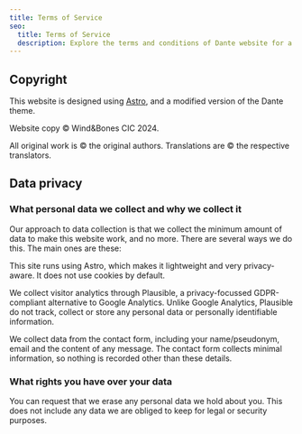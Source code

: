 ```yaml
---
title: Terms of Service
seo:
  title: Terms of Service
  description: Explore the terms and conditions of Dante website for a clear understanding of guidelines and responsibilities.
---
```


## Copyright

This website is designed using [Astro](https://astro.build), and a modified version of the Dante theme.

Website copy © Wind&Bones CIC 2024.

All original work is © the original authors. Translations are © the respective translators.

## Data privacy

### What personal data we collect and why we collect it

Our approach to data collection is that we collect the minimum amount of data to make this website work, and no more. There are several ways we do this. The main ones are these:

This site runs using Astro, which makes it lightweight and very privacy-aware. It does not use cookies by default.

We collect visitor analytics through Plausible, a privacy-focussed GDPR-compliant alternative to Google Analytics. Unlike Google Analytics, Plausible do not track, collect or store any personal data or personally identifiable information.

We collect data from the contact form, including your name/pseudonym, email and the content of any message. The contact form collects minimal information, so nothing is recorded other than these details.

### What rights you have over your data

You can request that we erase any personal data we hold about you. This does not include any data we are obliged to keep for legal or security purposes.
